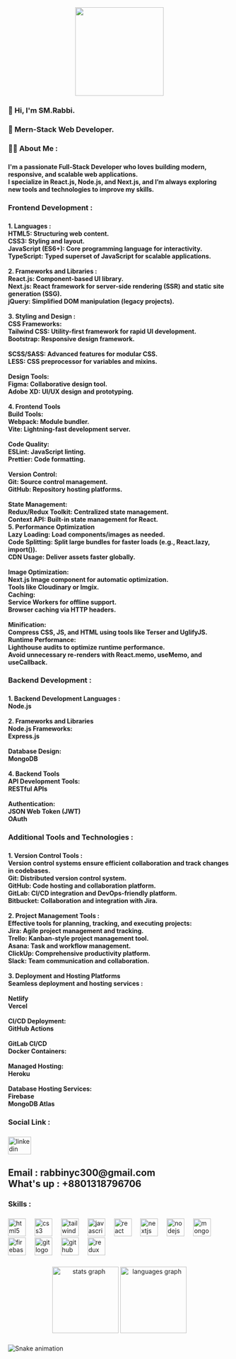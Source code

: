 <div align="center">
  <img height="200" src="https://camo.githubusercontent.com/bcbb03f97a8a3a6bab2158e456bc2541405d02b10be2ff73f7d182157e5d950a/68747470733a2f2f692e6962622e636f2e636f6d2f6d34576b7039592f6275696c642d6d65726e2d7765622d6170702d7573696e672d6e6f64652d6a732d657870726573732d6a732d72656163742d6a732d6e6578742d6a732d6d6f6e676f64622d7461696c77696e642d322e77656270"  />
</div>

###

<h3 align="left">👋 Hi, I'm SM.Rabbi.</h3>

###

<h3 align="left">🚀 Mern-Stack Web Developer.</h3>

###

<h3 align="left">🧑‍💻 About Me :</h3>

###

<h4 align="left">I'm a passionate Full-Stack Developer who loves building modern, responsive, and scalable web applications.<br>I specialize in React.js, Node.js, and Next.js, and I’m always exploring new tools and technologies to improve my skills.</h4>

###

<h3 align="left">Frontend Development :</h3>

###

<h4 align="left">1. Languages :<br>HTML5: Structuring web content.<br>CSS3: Styling and layout.<br>JavaScript (ES6+): Core programming language for interactivity.<br>TypeScript: Typed superset of JavaScript for scalable applications.<br><br>2. Frameworks and Libraries :<br>React.js: Component-based UI library.<br>Next.js: React framework for server-side rendering (SSR) and static site generation (SSG).<br>jQuery: Simplified DOM manipulation (legacy projects).<br><br>3. Styling and Design :<br>CSS Frameworks:<br>Tailwind CSS: Utility-first framework for rapid UI development.<br>Bootstrap: Responsive design framework.<br><br>SCSS/SASS: Advanced features for modular CSS.<br>LESS: CSS preprocessor for variables and mixins.<br><br>Design Tools:<br>Figma: Collaborative design tool.<br>Adobe XD: UI/UX design and prototyping.<br><br>4. Frontend Tools<br>Build Tools:<br>Webpack: Module bundler.<br>Vite: Lightning-fast development server.<br><br>Code Quality:<br>ESLint: JavaScript linting.<br>Prettier: Code formatting.<br><br>Version Control:<br>Git: Source control management.<br>GitHub: Repository hosting platforms.<br><br>State Management:<br>Redux/Redux Toolkit: Centralized state management.<br>Context API: Built-in state management for React.<br>5. Performance Optimization<br>Lazy Loading: Load components/images as needed.<br>Code Splitting: Split large bundles for faster loads (e.g., React.lazy, import()).<br>CDN Usage: Deliver assets faster globally.<br><br>Image Optimization:<br>Next.js Image component for automatic optimization.<br>Tools like Cloudinary or Imgix.<br>Caching:<br>Service Workers for offline support.<br>Browser caching via HTTP headers.<br><br>Minification:<br>Compress CSS, JS, and HTML using tools like Terser and UglifyJS.<br>Runtime Performance:<br>Lighthouse audits to optimize runtime performance.<br>Avoid unnecessary re-renders with React.memo, useMemo, and useCallback.</h4>

###

<h3 align="left">Backend Development :</h3>

###

<h4 align="left">1. Backend Development Languages :<br>Node.js<br><br>2. Frameworks and Libraries<br>Node.js Frameworks:<br>Express.js<br><br>Database Design:<br>MongoDB<br><br>4. Backend Tools<br>API Development Tools:<br>RESTful APIs<br><br>Authentication:<br>JSON Web Token (JWT)<br>OAuth</h4>

###

<h3 align="left">Additional Tools and Technologies :</h3>

###

<h4 align="left">1. Version Control Tools :<br>Version control systems ensure efficient collaboration and track changes in codebases.<br>Git: Distributed version control system.<br>GitHub: Code hosting and collaboration platform.<br>GitLab: CI/CD integration and DevOps-friendly platform.<br>Bitbucket: Collaboration and integration with Jira.<br><br>2. Project Management Tools :<br>Effective tools for planning, tracking, and executing projects:<br>Jira: Agile project management and tracking.<br>Trello: Kanban-style project management tool.<br>Asana: Task and workflow management.<br>ClickUp: Comprehensive productivity platform.<br>Slack: Team communication and collaboration.<br><br>3. Deployment and Hosting Platforms<br>Seamless deployment and hosting services :<br><br>Netlify<br>Vercel<br><br>CI/CD Deployment:<br>GitHub Actions<br><br>GitLab CI/CD<br>Docker Containers:<br><br>Managed Hosting:<br>Heroku<br><br>Database Hosting Services:<br>Firebase<br>MongoDB Atlas</h4>

###

<h3 align="left">Social Link :</h3>

###

<div align="left">
  <a href="https://www.linkedin.com/in/soyyed-rabbi/" target="_blank">
    <img src="https://raw.githubusercontent.com/maurodesouza/profile-readme-generator/master/src/assets/icons/social/linkedin/default.svg" width="52" height="40" alt="linkedin logo"  />
  </a>
</div>

###

<h2 align="left">Email : rabbinyc300@gmail.com<br>What's up : +8801318796706</h2>

###

<h3 align="left">Skills :</h3>

###

<div align="left">
  <img src="https://img.shields.io/badge/HTML5-E34F26?logo=html5&logoColor=white&style=for-the-badge" height="40" alt="html5 logo"  />
  <img width="12" />
  <img src="https://img.shields.io/badge/CSS3-1572B6?logo=css3&logoColor=white&style=for-the-badge" height="40" alt="css3 logo"  />
  <img width="12" />
  <img src="https://img.shields.io/badge/Tailwind CSS-06B6D4?logo=tailwindcss&logoColor=black&style=for-the-badge" height="40" alt="tailwindcss logo"  />
  <img width="12" />
  <img src="https://img.shields.io/badge/JavaScript-F7DF1E?logo=javascript&logoColor=black&style=for-the-badge" height="40" alt="javascript logo"  />
  <img width="12" />
  <img src="https://img.shields.io/badge/React-61DAFB?logo=react&logoColor=black&style=for-the-badge" height="40" alt="react logo"  />
  <img width="12" />
  <img src="https://img.shields.io/badge/Next.js-000000?logo=nextdotjs&logoColor=white&style=for-the-badge" height="40" alt="nextjs logo"  />
  <img width="12" />
  <img src="https://img.shields.io/badge/Node.js-339933?logo=nodedotjs&logoColor=white&style=for-the-badge" height="40" alt="nodejs logo"  />
  <img width="12" />
  <img src="https://img.shields.io/badge/MongoDB-47A248?logo=mongodb&logoColor=white&style=for-the-badge" height="40" alt="mongodb logo"  />
  <img width="12" />
  <img src="https://img.shields.io/badge/Firebase-FFCA28?logo=firebase&logoColor=black&style=for-the-badge" height="40" alt="firebase logo"  />
  <img width="12" />
  <img src="https://img.shields.io/badge/Git-F05032?logo=git&logoColor=white&style=for-the-badge" height="40" alt="git logo"  />
  <img width="12" />
  <img src="https://img.shields.io/badge/GitHub-181717?logo=github&logoColor=white&style=for-the-badge" height="40" alt="github logo"  />
  <img width="12" />
  <img src="https://img.shields.io/badge/Redux-764ABC?logo=redux&logoColor=white&style=for-the-badge" height="40" alt="redux logo"  />
</div>

###

<div align="center">
  <img src="https://github-readme-stats.vercel.app/api?username=soyyedrabbi77&hide_title=false&hide_rank=false&show_icons=true&include_all_commits=true&count_private=true&disable_animations=false&theme=dracula&locale=en&hide_border=false&order=1" height="150" alt="stats graph"  />
  <img src="https://github-readme-stats.vercel.app/api/top-langs?username=soyyedrabbi77&locale=en&hide_title=false&layout=compact&card_width=320&langs_count=5&theme=dracula&hide_border=false&order=2" height="150" alt="languages graph"  />
</div>

###

<img src="https://raw.githubusercontent.com/soyyedrabbi77/soyyedrabbi77/output/snake.svg" alt="Snake animation" />

###
